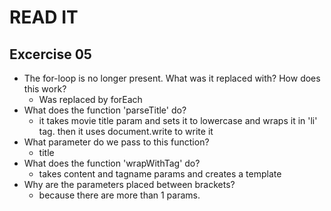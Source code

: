 # READ IT

## Excercise 05

- The for-loop is no longer present.
  What was it replaced with? How does this work?
  - Was replaced by forEach
- What does the function 'parseTitle' do?
  - it takes movie title param and sets it to lowercase and wraps it in 'li' tag. then it uses document.write to write it
- What parameter do we pass to this function?
  - title
- What does the function 'wrapWithTag' do?
  - takes content and tagname params and creates a template
- Why are the parameters placed between brackets?
  - because there are more than 1 params.

